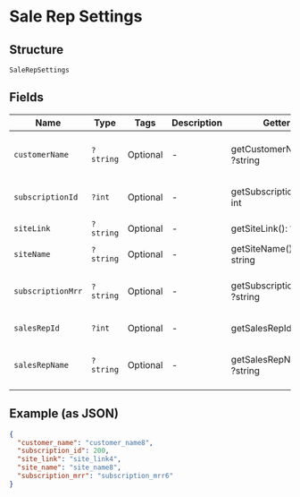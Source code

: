 
# Sale Rep Settings

## Structure

`SaleRepSettings`

## Fields

| Name | Type | Tags | Description | Getter | Setter |
|  --- | --- | --- | --- | --- | --- |
| `customerName` | `?string` | Optional | - | getCustomerName(): ?string | setCustomerName(?string customerName): void |
| `subscriptionId` | `?int` | Optional | - | getSubscriptionId(): ?int | setSubscriptionId(?int subscriptionId): void |
| `siteLink` | `?string` | Optional | - | getSiteLink(): ?string | setSiteLink(?string siteLink): void |
| `siteName` | `?string` | Optional | - | getSiteName(): ?string | setSiteName(?string siteName): void |
| `subscriptionMrr` | `?string` | Optional | - | getSubscriptionMrr(): ?string | setSubscriptionMrr(?string subscriptionMrr): void |
| `salesRepId` | `?int` | Optional | - | getSalesRepId(): ?int | setSalesRepId(?int salesRepId): void |
| `salesRepName` | `?string` | Optional | - | getSalesRepName(): ?string | setSalesRepName(?string salesRepName): void |

## Example (as JSON)

```json
{
  "customer_name": "customer_name8",
  "subscription_id": 200,
  "site_link": "site_link4",
  "site_name": "site_name8",
  "subscription_mrr": "subscription_mrr6"
}
```

